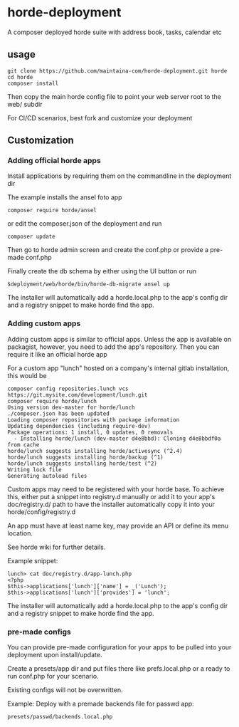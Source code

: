 # horde-deployment
A composer deployed horde suite with address book, tasks, calendar etc

## usage

```
git clone https://github.com/maintaina-com/horde-deployment.git horde
cd horde
composer install
```
Then copy the main horde config file to
point your web server root to the web/ subdir

For CI/CD scenarios, best fork and customize your deployment

## Customization

### Adding official horde apps

Install applications by requiring them on the commandline in the deployment dir

The example installs the ansel foto app

```
composer require horde/ansel
```

or edit the composer.json of the deployment and run

```
composer update
```

Then go to horde admin screen and create the conf.php or provide a pre-made conf.php

Finally create the db schema by either using the UI button or run

```
$deployment/web/horde/bin/horde-db-migrate ansel up
```

The installer will automatically add a horde.local.php to the
app's config dir and a registry snippet to make horde find the app.

### Adding custom apps

Adding custom apps is similar to official apps.
Unless the app is available on packagist, however, you need to add the app's
repository. Then you can require it like an official horde app

For a custom app "lunch" hosted on a company's internal gitlab installation, this would be

```
composer config repositories.lunch vcs https://git.mysite.com/development/lunch.git
composer require horde/lunch
Using version dev-master for horde/lunch
./composer.json has been updated
Loading composer repositories with package information
Updating dependencies (including require-dev)
Package operations: 1 install, 0 updates, 0 removals
  - Installing horde/lunch (dev-master d4e8bbd): Cloning d4e8bbdf0a from cache
horde/lunch suggests installing horde/activesync (^2.4)
horde/lunch suggests installing horde/backup (^1)
horde/lunch suggests installing horde/test (^2)
Writing lock file
Generating autoload files

```

Custom apps may need to be registered with your horde base.
To achieve this, either put a snippet into registry.d manually or add it to 
your app's doc/registry.d/ path to have the installer automatically copy it
into your horde/config/registry.d

An app must have at least name key, may provide an API or
define its menu location.

See horde wiki for further details.

Example snippet:
```
lunch> cat doc/registry.d/app-lunch.php
<?php
$this->applications['lunch']['name'] = _('Lunch');
$this->applications['lunch']['provides'] = 'lunch';

```

The installer will automatically add a horde.local.php to the
app's config dir and a registry snippet to make horde find the app.


### pre-made configs

You can provide pre-made configuration for your apps to be pulled into your
deployment upon install/update.

Create a presets/app dir and put files there like prefs.local.php
or a ready to run conf.php for your scenario.

Existing configs will not be overwritten.

Example: Deploy with a premade backends file for passwd app:

```
presets/passwd/backends.local.php
```

